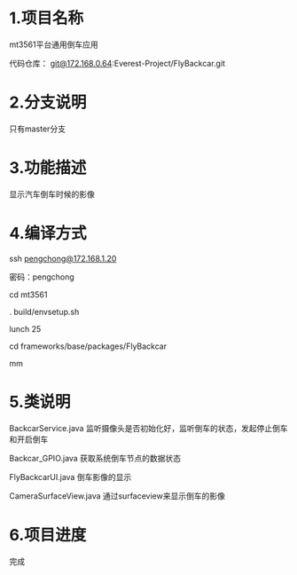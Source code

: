 # 1.项目名称

mt3561平台通用倒车应用

代码仓库：
git@172.168.0.64:Everest-Project/FlyBackcar.git

# 2.分支说明

只有master分支

# 3.功能描述
显示汽车倒车时候的影像

# 4.编译方式

ssh pengchong@172.168.1.20

密码：pengchong

cd mt3561

. build/envsetup.sh

lunch 25

cd frameworks/base/packages/FlyBackcar

mm

# 5.类说明
BackcarService.java 监听摄像头是否初始化好，监听倒车的状态，发起停止倒车和开启倒车

Backcar_GPIO.java 获取系统倒车节点的数据状态

FlyBackcarUI.java 倒车影像的显示

CameraSurfaceView.java 通过surfaceview来显示倒车的影像

# 6.项目进度
完成
